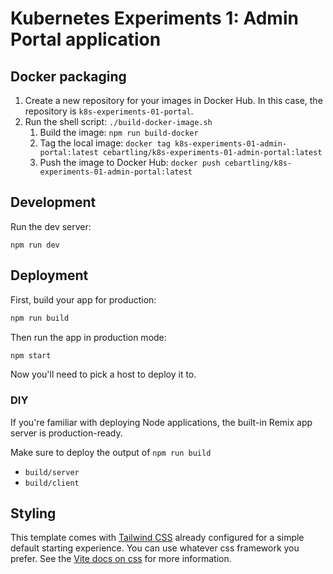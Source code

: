 # Kubernetes Experiments 1: Admin Portal application

## Docker packaging
1. Create a new repository for your images in Docker Hub. In this case, the repository is `k8s-experiments-01-portal`.
2. Run the shell script: `./build-docker-image.sh`
   1. Build the image: `npm run build-docker`
   2. Tag the local image: `docker tag k8s-experiments-01-admin-portal:latest cebartling/k8s-experiments-01-admin-portal:latest`
   3. Push the image to Docker Hub: `docker push cebartling/k8s-experiments-01-admin-portal:latest`

## Development

Run the dev server:

```shellscript
npm run dev
```

## Deployment

First, build your app for production:

```sh
npm run build
```

Then run the app in production mode:

```sh
npm start
```

Now you'll need to pick a host to deploy it to.

### DIY

If you're familiar with deploying Node applications, the built-in Remix app server is production-ready.

Make sure to deploy the output of `npm run build`

- `build/server`
- `build/client`

## Styling

This template comes with [Tailwind CSS](https://tailwindcss.com/) already configured for a simple default starting experience. You can use whatever css framework you prefer. See the [Vite docs on css](https://vitejs.dev/guide/features.html#css) for more information.
